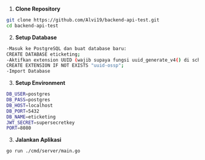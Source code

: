 1. **Clone Repository**

```bash
git clone https://github.com/Alvi19/backend-api-test.git
cd backend-api-test
```
2. **Setup Database**
```bash
-Masuk ke PostgreSQL dan buat database baru:
CREATE DATABASE eticketing;
-Aktifkan extension UUID (wajib supaya fungsi uuid_generate_v4() di schema bisa jalan):
CREATE EXTENSION IF NOT EXISTS "uuid-ossp";
-Import Database
```

3. **Setup Environment**

```bash
DB_USER=postgres
DB_PASS=postgres
DB_HOST=localhost
DB_PORT=5432
DB_NAME=eticketing
JWT_SECRET=supersecretkey
PORT=8080
```
3. **Jalankan Aplikasi**

```bash
go run ./cmd/server/main.go
```